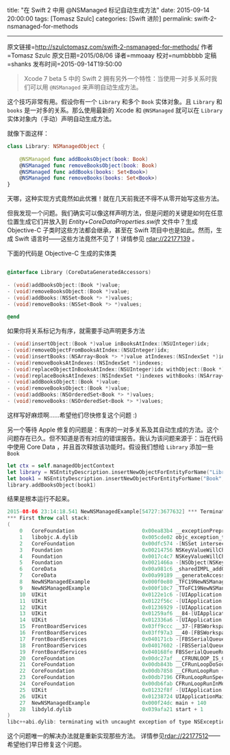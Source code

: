 title: "在 Swift 2 中用 @NSManaged 标记自动生成方法"
date: 2015-09-14 20:00:00
tags: [Tomasz Szulc]
categories: [Swift 进阶]
permalink: swift-2-nsmanaged-for-methods

---
原文链接=http://szulctomasz.com/swift-2-nsmanaged-for-methods/
作者=Tomasz Szulc
原文日期=2015/08/06
译者=mmoaay
校对=numbbbbb
定稿=shanks
发布时间=2015-09-14T19:50:00

> Xcode 7 beta 5 中的 Swift 2 拥有另外一个特性：当使用一对多关系时我们可以用 `@NSManaged` 来声明自动生成方法。

这个技巧非常有用。假设你有一个 `Library` 和多个 `Book` 实体对象。且 `Library` 和 `books` 是一对多的关系。那么使用最新的 Xcode 和 `@NSManaged` 就可以在 `Library` 实体对象内（手动）声明自动生成方法。

<!--more-->

就像下面这样：

```swift
class Library: NSManagedObject {
 
    @NSManaged func addBooksObject(book: Book)
    @NSManaged func removeBooksObject(book: Book)
    @NSManaged func addBooks(books: Set<Book>)
    @NSManaged func removeBooks(books: Set<Book>)
}
```

天哪，这种实现方式竟然如此优雅！就在几天前我还不得不从零开始写这些方法。

但我发现一个问题。我们确实可以像这样声明方法，但是问题的关键是如何在任意位置生成它们并放入到 *Entity+CoreDataProperties.swift* 文件中？生成 Objective-C 子类时这些方法都会继承，甚至在 Swift 项目中也是如此。然而，生成 Swift 语言时——这些方法竟然不见了！详情参见 [rdar://22177139](http://www.openradar.me/22177139) 。

下面的代码是 Objective-C 生成的实体类

```objectivec

@interface Library (CoreDataGeneratedAccessors)
 
- (void)addBooksObject:(Book *)value;
- (void)removeBooksObject:(Book *)value;
- (void)addBooks:(NSSet<Book *> *)values;
- (void)removeBooks:(NSSet<Book *> *)values;
 
@end
```

如果你将关系标记为有序，就需要手动声明更多方法

```objectivec
- (void)insertObject:(Book *)value inBooksAtIndex:(NSUInteger)idx;
- (void)removeObjectFromBooksAtIndex:(NSUInteger)idx;
- (void)insertBooks:(NSArray<Book *> *)value atIndexes:(NSIndexSet *)indexes;
- (void)removeBooksAtIndexes:(NSIndexSet *)indexes;
- (void)replaceObjectInBooksAtIndex:(NSUInteger)idx withObject:(Book *)value;
- (void)replaceBooksAtIndexes:(NSIndexSet *)indexes withBooks:(NSArray<Book *> *)values;
- (void)addBooksObject:(Book *)value;
- (void)removeBooksObject:(Book *)value;
- (void)addBooks:(NSOrderedSet<Book *> *)values;
- (void)removeBooks:(NSOrderedSet<Book *> *)values;
```

这样写好麻烦啊……希望他们尽快修复这个问题 :)

另一个等待 Apple 修复的问题是：有序的一对多关系及其自动生成的方法。这个问题存在已久。但不知道是否有对应的错误报告。我认为该问题来源于：当在代码中使用 Core Data ，并且首次释放该功能时。假设我们想给 `Library` 添加一些 `Book`


```swift
let ctx = self.managedObjectContext
let library = NSEntityDescription.insertNewObjectForEntityForName("Library", inManagedObjectContext: ctx) as! Library
let book1 = NSEntityDescription.insertNewObjectForEntityForName("Book", inManagedObjectContext: ctx) as! Book
library.addBooksObject(book1)
```

结果是根本运行不起来。

```swift
2015-08-06 23:14:18.541 NewNSManagedExample[54727:3677632] *** Terminating app due to uncaught exception 'NSInvalidArgumentException', reason: '*** -[NSSet intersectsSet:]: set argument is not an NSSet'
*** First throw call stack:
(
	0   CoreFoundation                      0x00ea83b4 __exceptionPreprocess + 180
	1   libobjc.A.dylib                     0x005cde02 objc_exception_throw + 50
	2   CoreFoundation                      0x00dfc574 -[NSSet intersectsSet:] + 260
	3   Foundation                          0x00214756 NSKeyValueWillChangeBySetMutation + 153
	4   Foundation                          0x0017c4c7 NSKeyValueWillChange + 394
	5   Foundation                          0x0021466a -[NSObject(NSKeyValueObserverNotification) willChangeValueForKey:withSetMutation:usingObjects:] + 630
	6   CoreData                            0x00a981c6 _sharedIMPL_addObjectToSet_core + 182
	7   CoreData                            0x00a99189 __generateAccessor_block_invoke_2 + 41
	8   NewNSManagedExample                 0x000f0e80 _TFC19NewNSManagedExample11AppDelegate11applicationfS0_FTCSo13UIApplication29didFinishLaunchingWithOptionsGSqGVSs10DictionaryCSo8NSObjectPSs9AnyObject____Sb + 720
	9   NewNSManagedExample                 0x000f10c7 _TToFC19NewNSManagedExample11AppDelegate11applicationfS0_FTCSo13UIApplication29didFinishLaunchingWithOptionsGSqGVSs10DictionaryCSo8NSObjectPSs9AnyObject____Sb + 199
	10  UIKit                               0x0122e1c6 -[UIApplication _handleDelegateCallbacksWithOptions:isSuspended:restoreState:] + 337
	11  UIKit                               0x0122f56c -[UIApplication _callInitializationDelegatesForMainScene:transitionContext:] + 3727
	12  UIKit                               0x01236929 -[UIApplication _runWithMainScene:transitionContext:completion:] + 1976
	13  UIKit                               0x01259af6 __84-[UIApplication _handleApplicationActivationWithScene:transitionContext:completion:]_block_invoke3142 + 68
	14  UIKit                               0x012336a6 -[UIApplication workspaceDidEndTransaction:] + 163
	15  FrontBoardServices                  0x03ff9ccc __37-[FBSWorkspace clientEndTransaction:]_block_invoke_2 + 71
	16  FrontBoardServices                  0x03ff97a3 __40-[FBSWorkspace _performDelegateCallOut:]_block_invoke + 54
	17  FrontBoardServices                  0x040171cb -[FBSSerialQueue _performNext] + 184
	18  FrontBoardServices                  0x04017602 -[FBSSerialQueue _performNextFromRunLoopSource] + 52
	19  FrontBoardServices                  0x040168fe FBSSerialQueueRunLoopSourceHandler + 33
	20  CoreFoundation                      0x00dc27af __CFRUNLOOP_IS_CALLING_OUT_TO_A_SOURCE0_PERFORM_FUNCTION__ + 15
	21  CoreFoundation                      0x00db843b __CFRunLoopDoSources0 + 523
	22  CoreFoundation                      0x00db7858 __CFRunLoopRun + 1032
	23  CoreFoundation                      0x00db7196 CFRunLoopRunSpecific + 470
	24  CoreFoundation                      0x00db6fab CFRunLoopRunInMode + 123
	25  UIKit                               0x01232f8f -[UIApplication _run] + 540
	26  UIKit                               0x01238724 UIApplicationMain + 160
	27  NewNSManagedExample                 0x000f24dc main + 140
	28  libdyld.dylib                       0x039afa21 start + 1
)
libc++abi.dylib: terminating with uncaught exception of type NSException
```

这个问题唯一的解决办法就是重新实现那些方法。
详情参见[rdar://22177512](http://www.openradar.me/22177512)——希望他们早日修复这个问题。

